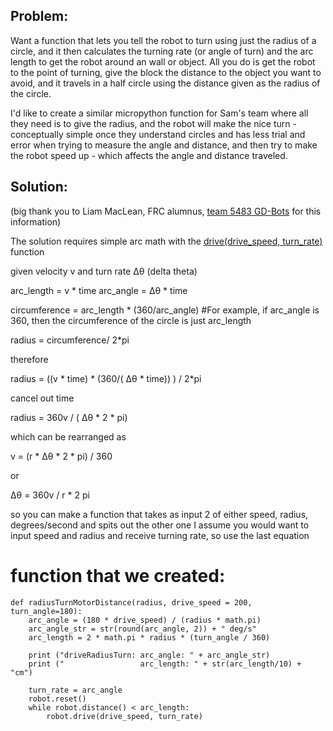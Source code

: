 ## Problem: 

Want a function that lets you tell the robot to turn using just the radius of a circle, and it then calculates the turning rate (or angle of turn) 
and the arc length to get the robot around an wall or object.  All you do is get the robot to the point of turning, give the block the distance to 
the object you want to avoid, and it travels in a half circle using the distance given as the radius of the circle.

I'd like to create a similar micropython function for Sam's team where all they need is to give the radius, and the robot will make the nice 
turn - conceptually simple once they understand circles and has less trial and error when trying to measure the angle and distance, and 
then try to make the robot speed up - which affects the angle and distance traveled.

## Solution:
(big thank you to Liam MacLean, FRC alumnus, [team 5483 GD-Bots](https://github.com/Team-5483) for this information)

The solution requires simple arc math with the [drive(drive_speed, turn_rate)](https://pybricks.github.io/ev3-micropython/robotics.html#pybricks.robotics.DriveBase.drive) function

given velocity v and turn rate Δθ (delta theta)

arc_length = v * time
arc_angle = Δθ * time

circumference = arc_length * (360/arc_angle)  #For example, if arc_angle is 360, then the circumference of the circle is just arc_length

radius = circumference/ 2*pi

therefore

radius = ((v * time) * (360/( Δθ * time)) ) / 2*pi

cancel out time

radius = 360v / ( Δθ * 2 * pi)

which can be rearranged as

v = (r *  Δθ * 2 * pi) / 360

or

Δθ = 360v / r * 2 pi


so you can make a function that takes as input 2 of either speed, radius, degrees/second and spits out the other one
I assume you would want to input speed and radius and receive turning rate, so use the last equation

# function that we created:

```
def radiusTurnMotorDistance(radius, drive_speed = 200, turn_angle=180):
    arc_angle = (180 * drive_speed) / (radius * math.pi)
    arc_angle_str = str(round(arc_angle, 2)) + " deg/s"    
    arc_length = 2 * math.pi * radius * (turn_angle / 360)

    print ("driveRadiusTurn: arc_angle: " + arc_angle_str)  
    print ("                 arc_length: " + str(arc_length/10) + "cm")  

    turn_rate = arc_angle
    robot.reset()      
    while robot.distance() < arc_length:
        robot.drive(drive_speed, turn_rate)
```
